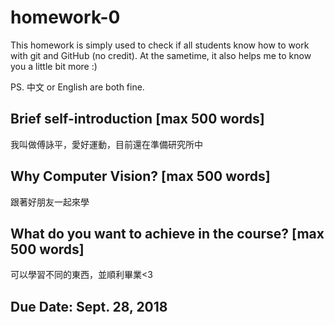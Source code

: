 # homework-0
This homework is simply used to check if all students know how to work with git and GitHub (no credit).
At the sametime, it also helps me to know you a little bit more :)

PS. 中文 or English are both fine.

## Brief self-introduction [max 500 words]
我叫做傅詠平，愛好運動，目前還在準備研究所中
## Why Computer Vision? [max 500 words]
跟著好朋友一起來學
## What do you want to achieve in the course? [max 500 words]
可以學習不同的東西，並順利畢業<3
## Due Date: Sept. 28, 2018
